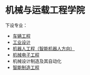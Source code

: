 # 机械与运载工程学院
下设专业：  

- [车辆工程](车辆工程.md)  
- [工业设计](工业设计.md)  
- [机器人工程（智能机器人方向）](机器人工程（智能机器人方向）.md)  
- [机械电子工程](机械电子工程.md)  
- 机械设计制造及其自动化  
- [智能制造工程](智能制造工程.md)  